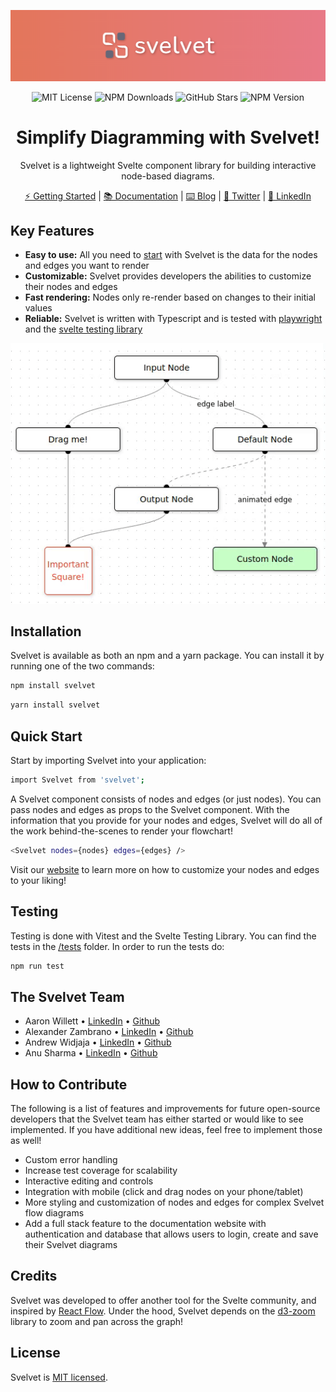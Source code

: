 <div align="center">

![banner](./src/assets/banner.png)

![MIT License](https://img.shields.io/badge/license-MIT-%23fb7182)
![NPM Downloads](https://img.shields.io/npm/dt/svelvet?color=%23fb7182&label=downloads)
![GitHub Stars](https://img.shields.io/github/stars/oslabs-beta/svelvet?color=%23fb7182)
![NPM Version](https://img.shields.io/npm/v/svelvet?color=%23fb7182&label=version)

# Simplify Diagramming with Svelvet!

Svelvet is a lightweight Svelte component library for building interactive node-based diagrams.

[⚡ Getting Started](https://svelvet.io/docs/installation/) | [📚 Documentation](https://svelvet.io/docs/core-concepts/) | [⌨️ Blog](https://medium.com/@alexander.zambrano/simplify-application-diagramming-with-svelvet-a8f664731243) | [💬 Twitter](https://twitter.com/svelvet_oslabs) | [💼 LinkedIn](https://www.linkedin.com/company/svelvet/)

</div>

## Key Features

- **Easy to use:** All you need to [start](https://svelvet.io/docs/basic-usage/) with Svelvet is the data for the nodes and edges you want to render
- **Customizable:** Svelvet provides developers the abilities to customize their nodes and edges 
- **Fast rendering:** Nodes only re-render based on changes to their initial values
- **Reliable:** Svelvet is written with Typescript and is tested with [playwright](https://playwright.dev/) and the [svelte testing library](https://testing-library.com/docs/svelte-testing-library/intro/)

![screenshot](./src/assets/svelvet.gif)

## Installation 
Svelvet is available as both an npm and a yarn package. You can install it by running one of the two commands: 

```bash
npm install svelvet
```
```bash
yarn install svelvet
```

## Quick Start

Start by importing Svelvet into your application: 

```bash
import Svelvet from 'svelvet';
```
A Svelvet component consists of nodes and edges (or just nodes). You can pass nodes and edges as props to the Svelvet component. With the information that you provide for your nodes and edges, Svelvet will do all of the work behind-the-scenes to render your flowchart! 

```bash
<Svelvet nodes={nodes} edges={edges} />
```

Visit our [website](svelvet.io) to learn more on how to customize your nodes and edges to your liking! 

## Testing
Testing is done with Vitest and the Svelte Testing Library. You can find the tests in the [/tests](https://github.com/oslabs-beta/Svelvet/tree/main/tests) folder. In order to run the tests do:
```bash
npm run test
```

## The Svelvet Team 

* Aaron Willett • [LinkedIn](https://www.linkedin.com/in/awillettnyc/) • [Github](https://github.com/awillettnyc)
* Alexander Zambrano • [LinkedIn](https://www.linkedin.com/in/alexander-z-8b7716b0/) • [Github](https://github.com/azambran21)
* Andrew Widjaja • [LinkedIn](https://www.linkedin.com/in/andrew-widjaja/) • [Github](https://github.com/andrew-widjaja)
* Anu Sharma • [LinkedIn](https://www.linkedin.com/in/anu-sharma-6936a686/) • [Github](https://github.com/anulepau)

## How to Contribute 
The following is a list of features and improvements for future open-source developers that the Svelvet team has either started or would like to see implemented. If you have additional new ideas, feel free to implement those as well!

- Custom error handling
- Increase test coverage for scalability 
- Interactive editing and controls
- Integration with mobile (click and drag nodes on your phone/tablet)
- More styling and customization of nodes and edges for complex Svelvet flow diagrams 
- Add a full stack feature to the documentation website with authentication and database that allows users to login, create and save their Svelvet diagrams 

## Credits

Svelvet was developed to offer another tool for the Svelte community, and inspired by [React Flow](reactflow.dev). Under the hood, Svelvet depends on the [d3-zoom](https://github.com/d3/d3-zoom) library to zoom and pan across the graph! 

## License

Svelvet is [MIT licensed](https://github.com/oslabs-beta/Svelvet/blob/main/LICENSE). 